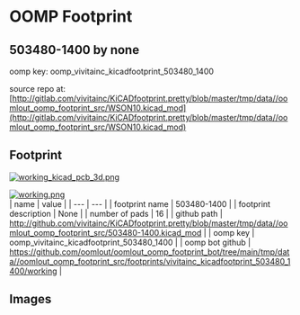# OOMP Footprint  
## 503480-1400  by none  
  
oomp key: oomp_vivitainc_kicadfootprint_503480_1400  
  
source repo at: [http://gitlab.com/vivitainc/KiCADfootprint.pretty/blob/master/tmp/data//oomlout_oomp_footprint_src/WSON10.kicad_mod](http://gitlab.com/vivitainc/KiCADfootprint.pretty/blob/master/tmp/data//oomlout_oomp_footprint_src/WSON10.kicad_mod)  
## Footprint  
  
[![working_kicad_pcb_3d.png](working_kicad_pcb_3d_600.png)](working_kicad_pcb_3d.png)  
  
[![working.png](working_600.png)](working.png)  
| name | value | 
| --- | --- | 
| footprint name | 503480-1400 | 
| footprint description | None | 
| number of pads | 16 | 
| github path | http://github.com/vivitainc/KiCADfootprint.pretty/blob/master/tmp/data//oomlout_oomp_footprint_src/503480-1400.kicad_mod | 
| oomp key | oomp_vivitainc_kicadfootprint_503480_1400 | 
| oomp bot github | https://github.com/oomlout/oomlout_oomp_footprint_bot/tree/main/tmp/data//oomlout_oomp_footprint_src/footprints/vivitainc_kicadfootprint_503480_1400/working | 
## Images  
